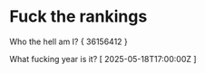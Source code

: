 # Fuck the rankings

Who the hell am I?
{ 36156412 }

What fucking year is it?
[ 2025-05-18T17:00:00Z ]
